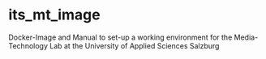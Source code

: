 # its_mt_image
Docker-Image and Manual to set-up a working environment for the Media-Technology Lab at the University of Applied Sciences Salzburg
